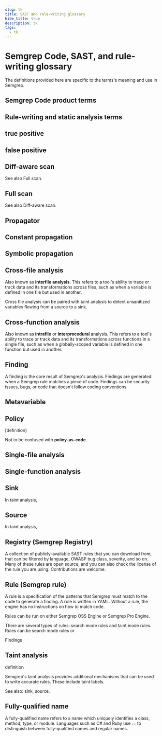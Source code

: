 ```yaml
---
slug: tk
title: SAST and rule-writing glossary
hide_title: true
description: tk
tags:
  - tk
---
```


# Semgrep Code, SAST, and rule-writing glossary

The definitions provided here are specific to the terms's meaning and use in Semgrep.

## Semgrep Code product terms

## Rule-writing and static analysis terms

## true positive

## false positive

## Diff-aware scan

See also Full scan.

## Full scan

See also Diff-aware scan.

## Propagator

## Constant propagation

## Symbolic propagation

## Cross-file analysis

Also known as **interfile analysis**. This refers to a tool's ability to trace or track data and its transformations across files, such as when a variable is defined in one file but used in another.

Cross file analysis can be paired with taint analysis to detect unsanitized variables flowing from a source to a sink.

<!-- This type of analysis is available in Semgrep Pro engine -->

## Cross-function analysis

Also known as **intrafile** or **interprocedural** analysis. This refers to a tool's ability to trace or track data and its transformations across functions in a single file, such as when a globally-scoped variable is defined in one function but used in another.

<!-- This type of analysis is available in Semgrep Pro engine -->

## Finding

A finding is the core result of Semgrep's analysis. Findings are generated when a Semgrep rule matches a piece of code. Findings can be security issues, bugs, or code that doesn't follow coding conventions.

<!-- ## Field sensitivity

## Index sensitivity -->

## Metavariable

## Policy

[definition]

Not to be confused with **policy-as-code**.

## Single-file analysis

## Single-function analysis

## Sink

In taint analysis,

## Source

In taint analysis,

## Registry (Semgrep Registry)

A collection of publicly-available SAST rules that you can download from, that can be filtered by language, OWASP bug class, severity, and so on. Many of these rules are open source, and you can also check the license of the rule you are using. Contributions are welcome. 

## Rule (Semgrep rule)

A rule is a specification of the patterns that Semgrep must match to the code to generate a finding. A rule is written in YAML. Without a rule, the engine has no instructions on how to match code.

Rules can be run on either Semgrep OSS Engine or Semgrep Pro Engine.

There are several types of rules: search mode rules and taint mode rules.
Rules can be search mode rules or 

Findings 

## Taint analysis

definition

Semgrep's taint analysis provides additional mechanisms that can be used to write accurate rules. These include taint labels.

See also: sink, source.


## Fully-qualified name

A fully-qualified name refers to a name which uniquely identifies a class, method, type, or module. Languages such as C# and Ruby use `::` to distinguish between fully-qualified names and regular names.


